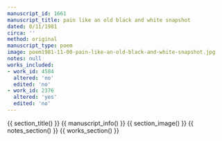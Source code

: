```yaml
---
manuscript_id: 1661
manuscript_title: pain like an old black and white snapshot
dated: 0/11/1981
circa: ''
method: original
manuscript_type: poem
image: poem1981-11-00-pain-like-an-old-black-and-white-snapshot.jpg
notes: null
works_included:
- work_id: 4584
  altered: 'no'
  edited: 'no'
- work_id: 2376
  altered: 'yes'
  edited: 'no'
---
```


{{ section_title() }}
{{ manuscript_info() }}
{{ section_image() }}
{{ notes_section() }}
{{ works_section() }}
